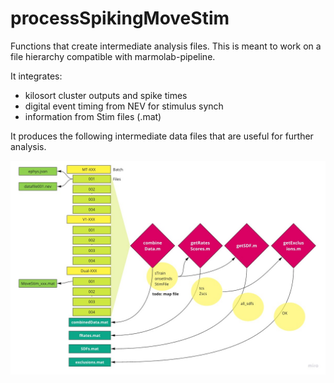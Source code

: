 # processSpikingMoveStim
Functions that create intermediate analysis files. This is meant to work on a file hierarchy compatible with marmolab-pipeline. 

It integrates: 
- kilosort cluster outputs and spike times
- digital event timing from NEV for stimulus synch
- information from Stim files (.mat)

It produces the following intermediate data files that are useful for further analysis. 

![Picture of how things fit together](workflow.jpg)
